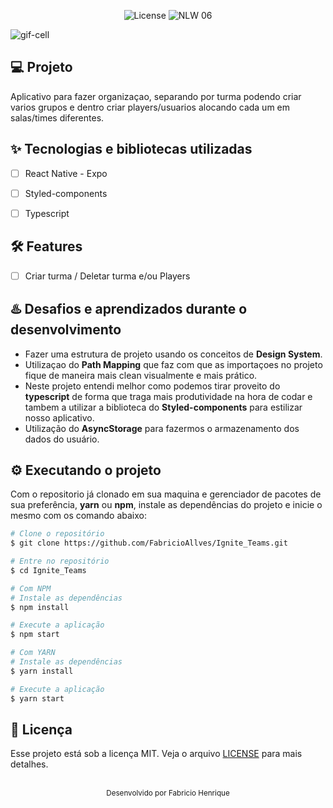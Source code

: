 <p align="center">
  <img alt="License" src="https://img.shields.io/static/v1?label=license&message=MIT&color=5636D3&labelColor=0A1033">

 <img src="https://img.shields.io/static/v1?label=Ignite&message=ReactNative&color=5636D3&labelColor=0A1033" alt="NLW 06" />
</p>




<img alt="gif-cell" src="https://github.com/fabricio-26/Ignite_Teams/blob/main/src/assets/ReviewReadme.png">


## 💻 Projeto
<!-- OQUE E´? -->
Aplicativo para fazer organizaçao, separando por turma podendo criar varios grupos e dentro criar players/usuarios alocando cada um em salas/times diferentes.


<!-- QUAIS TECNOLOGIA USEI? -->
## ✨ Tecnologias e bibliotecas utilizadas

- [ ] React Native - Expo
- [ ] Styled-components
- [ ] Typescript



<!-- QUAL É O PROBLEMA QUE ESSE PROJETO RESOLVE E OQUE ELE FAZ? -->
## :hammer_and_wrench: Features 

- [ ] Criar turma / Deletar turma e/ou Players 


## ♨️ Desafios e aprendizados durante o desenvolvimento
- Fazer uma estrutura de projeto usando os conceitos de **Design System**.
- Utilizaçao do **Path Mapping** que faz com que as importaçoes no projeto fique de maneira mais clean visualmente e mais prático.
- Neste projeto entendi melhor como podemos tirar proveito do **typescript** de forma que traga mais produtividade na hora de codar e tambem a utilizar a biblioteca do **Styled-components** para estilizar nosso aplicativo.
- Utilização do **AsyncStorage** para fazermos o armazenamento dos dados do usuário.


## ⚙️ Executando o projeto
Com o repositorio já clonado em sua maquina e gerenciador de pacotes de sua preferência, **yarn** ou **npm**, instale as dependências do projeto e inicie o mesmo com os comando abaixo: 



```bash
# Clone o repositório
$ git clone https://github.com/FabricioAllves/Ignite_Teams.git

# Entre no repositório
$ cd Ignite_Teams

# Com NPM
# Instale as dependências
$ npm install

# Execute a aplicação
$ npm start

# Com YARN
# Instale as dependências
$ yarn install

# Execute a aplicação
$ yarn start
```






## 📄 Licença

Esse projeto está sob a licença MIT. Veja o arquivo [LICENSE](LICENSE.md) para mais detalhes.

<br />

<div align="center">
  <small>Desenvolvido por Fabricio Henrique</small>
</div>
